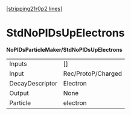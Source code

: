 [[stripping21r0p2 lines]](./stripping21r0p2-index)

# StdNoPIDsUpElectrons

**NoPIDsParticleMaker/StdNoPIDsUpElectrons**

|                 |                    |
|-----------------|--------------------|
| Inputs          | []               |
| Input           | Rec/ProtoP/Charged |
| DecayDescriptor | Electron           |
| Output          | None               |
| Particle        | electron           |
